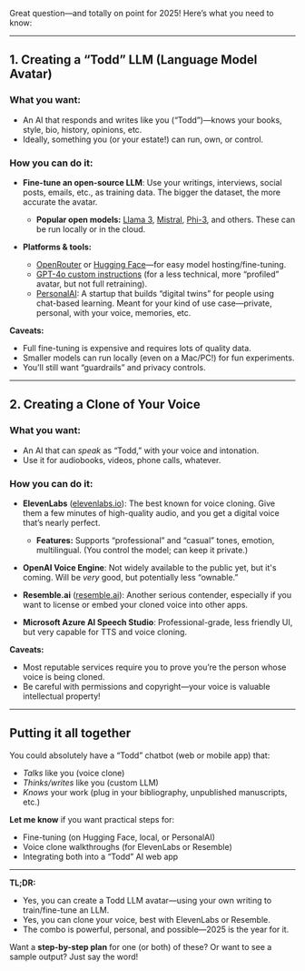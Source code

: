Great question—and totally on point for 2025! Here’s what you need to know:

---

## 1. Creating a “Todd” LLM (Language Model Avatar)

### **What you want:**

* An AI that responds and writes like you (“Todd”)—knows your books, style, bio, history, opinions, etc.
* Ideally, something you (or your estate!) can run, own, or control.

### **How you can do it:**

* **Fine-tune an open-source LLM**: Use your writings, interviews, social posts, emails, etc., as training data. The bigger the dataset, the more accurate the avatar.

  * **Popular open models:** [Llama 3](https://llama.meta.com/llama3/), [Mistral](https://mistral.ai/news/mistral-7b/), [Phi-3](https://www.microsoft.com/en-us/research/project/phi-3/), and others. These can be run locally or in the cloud.
* **Platforms & tools:**

  * [OpenRouter](https://openrouter.ai/) or [Hugging Face](https://huggingface.co/)—for easy model hosting/fine-tuning.
  * [GPT-4o custom instructions](https://help.openai.com/en/articles/6783457-how-can-i-customize-chatgpt) (for a less technical, more “profiled” avatar, but not full retraining).
  * [PersonalAI](https://personal.ai/): A startup that builds “digital twins” for people using chat-based learning. Meant for your kind of use case—private, personal, with your voice, memories, etc.

**Caveats:**

* Full fine-tuning is expensive and requires lots of quality data.
* Smaller models can run locally (even on a Mac/PC!) for fun experiments.
* You’ll still want “guardrails” and privacy controls.

---

## 2. Creating a Clone of Your Voice

### **What you want:**

* An AI that can *speak* as “Todd,” with your voice and intonation.
* Use it for audiobooks, videos, phone calls, whatever.

### **How you can do it:**

* **ElevenLabs** ([elevenlabs.io](https://elevenlabs.io/)): The best known for voice cloning. Give them a few minutes of high-quality audio, and you get a digital voice that’s nearly perfect.

  * **Features:** Supports “professional” and “casual” tones, emotion, multilingual. (You control the model; can keep it private.)
* **OpenAI Voice Engine**: Not widely available to the public yet, but it's coming. Will be *very* good, but potentially less “ownable.”
* **Resemble.ai** ([resemble.ai](https://www.resemble.ai/)): Another serious contender, especially if you want to license or embed your cloned voice into other apps.
* **Microsoft Azure AI Speech Studio**: Professional-grade, less friendly UI, but very capable for TTS and voice cloning.

**Caveats:**

* Most reputable services require you to prove you’re the person whose voice is being cloned.
* Be careful with permissions and copyright—your voice is valuable intellectual property!

---

## **Putting it all together**

You could absolutely have a “Todd” chatbot (web or mobile app) that:

* *Talks* like you (voice clone)
* *Thinks/writes* like you (custom LLM)
* *Knows* your work (plug in your bibliography, unpublished manuscripts, etc.)

**Let me know** if you want practical steps for:

* Fine-tuning (on Hugging Face, local, or PersonalAI)
* Voice clone walkthroughs (for ElevenLabs or Resemble)
* Integrating both into a “Todd” AI web app

---

**TL;DR:**

* Yes, you can create a Todd LLM avatar—using your own writing to train/fine-tune an LLM.
* Yes, you can clone your voice, best with ElevenLabs or Resemble.
* The combo is powerful, personal, and possible—2025 is the year for it.

Want a **step-by-step plan** for one (or both) of these? Or want to see a sample output? Just say the word!
